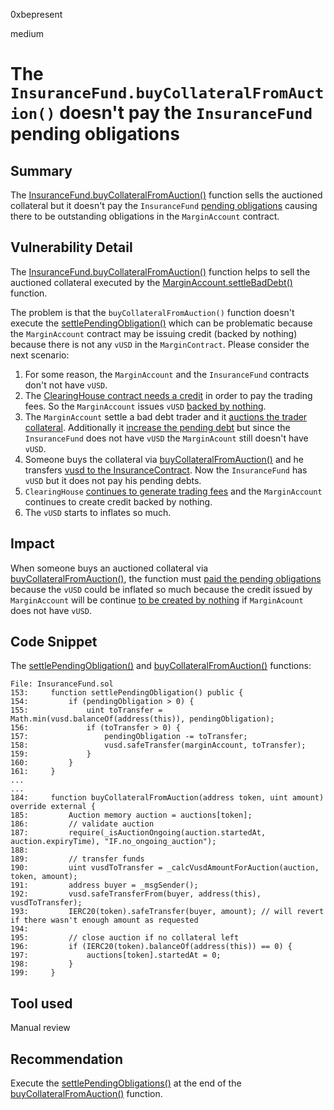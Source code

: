 0xbepresent

medium

# The `InsuranceFund.buyCollateralFromAuction()` doesn't pay the `InsuranceFund` pending obligations

## Summary

The [InsuranceFund.buyCollateralFromAuction()](https://github.com/sherlock-audit/2023-04-hubble-exchange/blob/main/hubble-protocol/contracts/InsuranceFund.sol#L184C14-L184C38) function sells the auctioned collateral but it doesn't pay the `InsuranceFund` [pending obligations](https://github.com/sherlock-audit/2023-04-hubble-exchange/blob/main/hubble-protocol/contracts/InsuranceFund.sol#L153) causing there to be outstanding obligations in the `MarginAccount` contract.

## Vulnerability Detail

The [InsuranceFund.buyCollateralFromAuction()](https://github.com/sherlock-audit/2023-04-hubble-exchange/blob/main/hubble-protocol/contracts/InsuranceFund.sol#L184C14-L184C38) function helps to sell the auctioned collateral executed by the [MarginAccount.settleBadDebt()](https://github.com/sherlock-audit/2023-04-hubble-exchange/blob/main/hubble-protocol/contracts/MarginAccount.sol#L382) function.

The problem is that the `buyCollateralFromAuction()` function doesn't execute the [settlePendingObligation()](https://github.com/sherlock-audit/2023-04-hubble-exchange/blob/main/hubble-protocol/contracts/InsuranceFund.sol#L153) which can be problematic because the `MarginAccount` contract may be issuing credit (backed by nothing) because there is not any `vUSD` in the `MarginContract`. Please consider the next scenario:

1. For some reason, the `MarginAccount` and the `InsuranceFund` contracts don't not have `vUSD`.
2. The [ClearingHouse contract needs a credit](https://github.com/sherlock-audit/2023-04-hubble-exchange/blob/main/hubble-protocol/contracts/ClearingHouse.sol#L158) in order to pay the trading fees. So the `MarginAccount` issues `vUSD` [backed by nothing](https://github.com/sherlock-audit/2023-04-hubble-exchange/blob/main/hubble-protocol/contracts/MarginAccount.sol#L633).
3. The `MarginAccount` settle a bad debt trader and it [auctions the trader collateral](https://github.com/sherlock-audit/2023-04-hubble-exchange/blob/main/hubble-protocol/contracts/MarginAccount.sol#L402-L410). Additionally it [increase the pending debt](https://github.com/sherlock-audit/2023-04-hubble-exchange/blob/main/hubble-protocol/contracts/MarginAccount.sol#L398) but since the `InsuranceFund` does not have `vUSD` the `MarginAcount` still doesn't have `vUSD`.
4. Someone buys the collateral via [buyCollateralFromAuction()](https://github.com/sherlock-audit/2023-04-hubble-exchange/blob/main/hubble-protocol/contracts/InsuranceFund.sol#L184) and he transfers [vusd to the InsuranceContract](https://github.com/sherlock-audit/2023-04-hubble-exchange/blob/main/hubble-protocol/contracts/InsuranceFund.sol#L192). Now the `InsuranceFund` has `vUSD` but it does not pay his pending debts.
5. `ClearingHouse` [continues to generate trading fees](https://github.com/sherlock-audit/2023-04-hubble-exchange/blob/main/hubble-protocol/contracts/ClearingHouse.sol#L158) and the `MarginAccount` continues to create credit backed by nothing.
6. The `vUSD` starts to inflates so much.

## Impact

When someone buys an auctioned collateral via [buyCollateralFromAuction()](https://github.com/sherlock-audit/2023-04-hubble-exchange/blob/main/hubble-protocol/contracts/InsuranceFund.sol#L184C14-L184C38), the function must [paid the pending obligations](https://github.com/sherlock-audit/2023-04-hubble-exchange/blob/main/hubble-protocol/contracts/InsuranceFund.sol#L153) because the `vUSD` could be inflated so much because the credit issued by `MarginAccount` will be continue [to be created by nothing](https://github.com/sherlock-audit/2023-04-hubble-exchange/blob/main/hubble-protocol/contracts/MarginAccount.sol#L633) if `MarginAcount` does not have `vUSD`. 

## Code Snippet

The [settlePendingObligation()](https://github.com/sherlock-audit/2023-04-hubble-exchange/blob/main/hubble-protocol/contracts/InsuranceFund.sol#L153) and [buyCollateralFromAuction()](https://github.com/sherlock-audit/2023-04-hubble-exchange/blob/main/hubble-protocol/contracts/InsuranceFund.sol#L184) functions:

```solidity
File: InsuranceFund.sol
153:     function settlePendingObligation() public {
154:         if (pendingObligation > 0) {
155:             uint toTransfer = Math.min(vusd.balanceOf(address(this)), pendingObligation);
156:             if (toTransfer > 0) {
157:                 pendingObligation -= toTransfer;
158:                 vusd.safeTransfer(marginAccount, toTransfer);
159:             }
160:         }
161:     }
...
...
184:     function buyCollateralFromAuction(address token, uint amount) override external {
185:         Auction memory auction = auctions[token];
186:         // validate auction
187:         require(_isAuctionOngoing(auction.startedAt, auction.expiryTime), "IF.no_ongoing_auction");
188: 
189:         // transfer funds
190:         uint vusdToTransfer = _calcVusdAmountForAuction(auction, token, amount);
191:         address buyer = _msgSender();
192:         vusd.safeTransferFrom(buyer, address(this), vusdToTransfer);
193:         IERC20(token).safeTransfer(buyer, amount); // will revert if there wasn't enough amount as requested
194: 
195:         // close auction if no collateral left
196:         if (IERC20(token).balanceOf(address(this)) == 0) {
197:             auctions[token].startedAt = 0;
198:         }
199:     }
```

## Tool used

Manual review

## Recommendation

Execute the [settlePendingObligations()](https://github.com/sherlock-audit/2023-04-hubble-exchange/blob/main/hubble-protocol/contracts/InsuranceFund.sol#L153) at the end of the [buyCollateralFromAuction()](https://github.com/sherlock-audit/2023-04-hubble-exchange/blob/main/hubble-protocol/contracts/InsuranceFund.sol#L184) function.